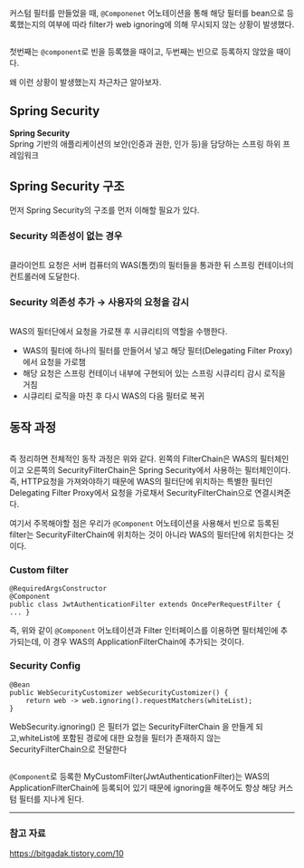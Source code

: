 <p><img alt="" src="https://velog.velcdn.com/images/yeoni_/post/25c3c590-7997-4cfe-ad76-6fcc5d990a3c/image.png" /></p>
<p>커스텀 필터를 만들었을 때, <code>@Componenet</code> 어노테이션을 통해 해당 필터를 bean으로 등록했는지의 여부에 따라 filter가 web ignoring에 의해 무시되지 않는 상황이 발생했다.</p>
<p><img alt="" src="https://velog.velcdn.com/images/yeoni_/post/f88234ab-bc53-44bf-987b-ad796dcaddf8/image.png" /><img alt="" src="https://velog.velcdn.com/images/yeoni_/post/01d3b45e-801b-4f17-8a73-a603c415b815/image.png" /></p>
<p>첫번째는 <code>@component</code>로 빈을 등록했을 때이고, 두번째는 빈으로 등록하지 않았을 때이다.</p>
<p>왜 이런 상황이 발생했는지 차근차근 알아보자.</p>
<h2>Spring Security</h2>
<p>  <b>Spring Security</b><br />Spring 기반의 애플리케이션의 보안(인증과 권한, 인가 등)을 담당하는 스프링 하위 프레임워크</p>
<h2>Spring Security 구조</h2>
<p>먼저 Spring Security의 구조를 먼저 이해할 필요가 있다.</p>
<h3><b>Security 의존성이 없는 경우</b></h3>
<p><img alt="" src="https://velog.velcdn.com/images/yeoni_/post/16a69040-9bb9-48cd-bdce-4ad5a030e06d/image.png" /></p>
<p>클라이언트 요청은 서버 컴퓨터의 WAS(톰캣)의 필터들을 통과한 뒤 스프링 컨테이너의 컨트롤러에 도달한다.</p>
<h3><b>Security 의존성 추가 &rarr; 사용자의 요청을 감시</b></h3>
<p><img alt="" src="https://velog.velcdn.com/images/yeoni_/post/7d4d7093-f4e9-49ae-989f-0fb201aa4afb/image.png" /><img alt="" src="https://velog.velcdn.com/images/yeoni_/post/f32ab542-5fc0-4c15-927a-ca3c8ccdd476/image.png" /></p>
<p>WAS의 필터단에서 요청을 가로챈 후 시큐리티의 역할을 수행한다.</p>
<ul>
<li>WAS의 필터에 하나의 필터를 만들어서 넣고 해당 필터(Delegating Filter Proxy)에서 요청을 가로챔</li>
<li>해당 요청은 스프링 컨테이너 내부에 구현되어 있는 스프링 시큐리티 감시 로직을 거침</li>
<li>시큐리티 로직을 마친 후 다시 WAS의 다음 필터로 복귀</li>
</ul>
<h2>동작 과정</h2>
<p><img alt="" src="https://velog.velcdn.com/images/yeoni_/post/62ffd156-5ea5-4834-9151-de8f73f53a79/image.png" /></p>
<p>즉 정리하면 전체적인 동작 과정은 위와 같다. 왼쪽의 FilterChain은 WAS의 필터체인이고 오른쪽의 SecurityFilterChain은 Spring Security에서 사용하는 필터체인이다. 즉, HTTP요청을 가져와야하기 때문에 WAS의 필터단에 위치하는 특별한 필터인 Delegating Filter Proxy에서 요청을 가로채서 SecurityFilterChain으로 연결시켜준다.</p>
<p>여기서 주목해야할 점은 우리가 <code>@Component</code> 어노테이션을 사용해서 빈으로 등록된 filter는 SecurityFilterChain에 위치하는 것이 아니라 WAS의 필터단에 위치한다는 것이다.</p>
<h3>Custom filter</h3>
<pre class="scala"><code>@RequiredArgsConstructor
@Component
public class JwtAuthenticationFilter extends OncePerRequestFilter { ... }</code></pre>
<p>즉, 위와 같이 <code>@Component</code> 어노테이션과 Filter 인터페이스를 이용하면 필터체인에 추가되는데, 이 경우 WAS의 ApplicationFilterChain에 추가되는 것이다.</p>
<h3>Security Config</h3>
<pre class="aspectj"><code>@Bean
public WebSecurityCustomizer webSecurityCustomizer() {
    return web -&gt; web.ignoring().requestMatchers(whiteList);
}</code></pre>
<p>WebSecurity.ignoring() 은 필터가 없는 SecurityFilterChain 을 만들게 되고,whiteList에 포함된 경로에 대한 요청을 필터가 존재하지 않는 SecurityFilterChain으로 전달한다</p>
<p><img alt="" src="https://velog.velcdn.com/images/yeoni_/post/46b5fc53-4a06-4efe-829f-2dc1852a22e1/image.png" /></p>
<p><code>@Component</code>로 등록한 MyCustomFilter(JwtAuthenticationFilter)는 WAS의 ApplicationFilterChain에 등록되어 있기 때문에 ignoring을 해주어도 항상 해당 커스텀 필터를 지나게 된다.</p>
<hr />
<h3>참고 자료</h3>
<p><a href="https://bitgadak.tistory.com/10">https://bitgadak.tistory.com/10</a></p>